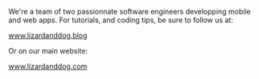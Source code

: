 We're a team of two passionnate software engineers developping mobile and web apps.
For tutorials, and coding tips, be sure to follow us at:

www.lizardanddog.blog

Or on our main website:

www.lizardanddog.com

<!---
lizardanddog/lizardanddog is a ✨ special ✨ repository because its `README.md` (this file) appears on your GitHub profile.
You can click the Preview link to take a look at your changes.
--->

